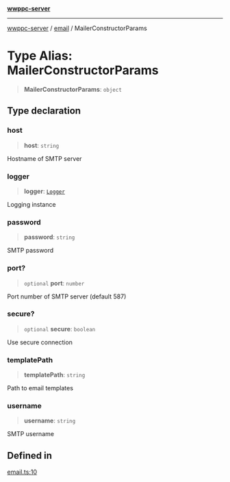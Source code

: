 [**wwppc-server**](../../README.md)

***

[wwppc-server](../../modules.md) / [email](../README.md) / MailerConstructorParams

# Type Alias: MailerConstructorParams

> **MailerConstructorParams**: `object`

## Type declaration

### host

> **host**: `string`

Hostname of SMTP server

### logger

> **logger**: [`Logger`](../../log/classes/Logger.md)

Logging instance

### password

> **password**: `string`

SMTP password

### port?

> `optional` **port**: `number`

Port number of SMTP server (default 587)

### secure?

> `optional` **secure**: `boolean`

Use secure connection

### templatePath

> **templatePath**: `string`

Path to email templates

### username

> **username**: `string`

SMTP username

## Defined in

[email.ts:10](https://github.com/WWPPC/WWPPC-server/blob/240fd8d39aa7a9e87385634bffd25137bc757d0a/src/email.ts#L10)
